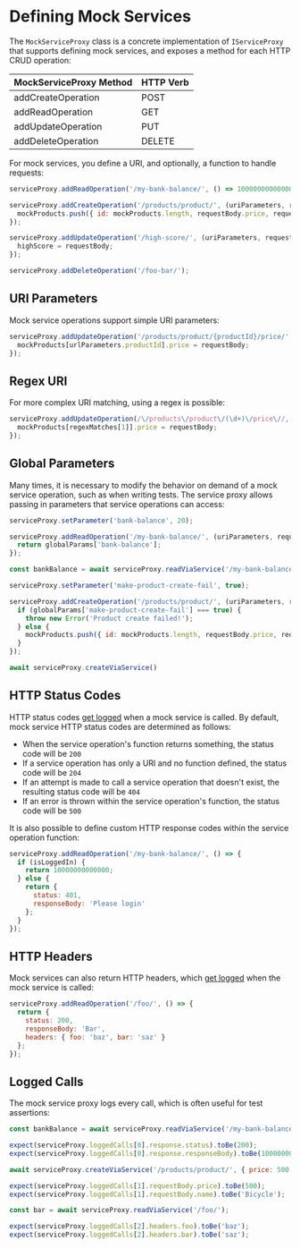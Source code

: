 # Defining Mock Services

The `MockServiceProxy` class is a concrete implementation of `IServiceProxy` that supports defining mock services, and exposes a method for each HTTP CRUD operation:

| MockServiceProxy Method | HTTP Verb |
| --------------------    | --------- |
| addCreateOperation      | POST      |
| addReadOperation        | GET       |
| addUpdateOperation      | PUT       |
| addDeleteOperation      | DELETE    |

For mock services, you define a URI, and optionally, a function to handle requests:

```javascript
serviceProxy.addReadOperation('/my-bank-balance/', () => 10000000000000000);

serviceProxy.addCreateOperation('/products/product/', (uriParameters, requestBody) => {
  mockProducts.push({ id: mockProducts.length, requestBody.price, requestBody.name });
});

serviceProxy.addUpdateOperation('/high-score/', (uriParameters, requestBody) => {
  highScore = requestBody;
});

serviceProxy.addDeleteOperation('/foo-bar/');
```

## URI Parameters

Mock service operations support simple URI parameters:

```javascript
serviceProxy.addUpdateOperation('/products/product/{productId}/price/', (urlParameters, requestBody) => {
  mockProducts[urlParameters.productId].price = requestBody;
});
```

## Regex URI

For more complex URI matching, using a regex is possible:

```javascript
serviceProxy.addUpdateOperation(/\/products\/product\/(\d+)\/price\//, (regexMatches, requestBody) => {
  mockProducts[regexMatches[1]].price = requestBody;
});
```

## Global Parameters

Many times, it is necessary to modify the behavior on demand of a mock service operation, such as when writing tests. The service proxy allows passing in parameters that service operations can access:

```javascript
serviceProxy.setParameter('bank-balance', 20);

serviceProxy.addReadOperation('/my-bank-balance/', (uriParameters, requestBody, globalParams) => {
  return globalParams['bank-balance'];
});

const bankBalance = await serviceProxy.readViaService('/my-bank-balance/'); // 20

serviceProxy.setParameter('make-product-create-fail', true);

serviceProxy.addCreateOperation('/products/product/', (uriParameters, requestBody, globalParams) => {
  if (globalParams['make-product-create-fail'] === true) {
    throw new Error('Product create failed!');
  } else {
    mockProducts.push({ id: mockProducts.length, requestBody.price, requestBody.name });
  }  
});

await serviceProxy.createViaService()

```
## HTTP Status Codes

HTTP status codes [get logged](#logged-calls) when a mock service is called. By default, mock service HTTP status codes are determined as follows:

* When the service operation's function returns something, the status code will be `200`
* If a service operation has only a URI and no function defined, the status code will be `204`
* If an attempt is made to call a service operation that doesn't exist, the resulting status code will be `404`
* If an error is thrown within the service operation's function, the status code will be `500`

It is also possible to define custom HTTP response codes within the service operation function:

```javascript
serviceProxy.addReadOperation('/my-bank-balance/', () => {
  if (isLoggedIn) {
    return 10000000000000;
  } else {
    return {
      status: 401,
      responseBody: 'Please login'
    };
  }
});
```
## HTTP Headers

Mock services can also return HTTP headers, which [get logged](#logged-calls) when the mock service is called:

```javascript
serviceProxy.addReadOperation('/foo/', () => {
  return {
    status: 200,
    responseBody: 'Bar',
    headers: { foo: 'baz', bar: 'saz' }
  };
});
```

## Logged Calls

The mock service proxy logs every call, which is often useful for test assertions:

```javascript
const bankBalance = await serviceProxy.readViaService('/my-bank-balance/');

expect(serviceProxy.loggedCalls[0].response.status).toBe(200);
expect(serviceProxy.loggedCalls[0].response.responseBody).toBe(10000000000000000);

await serviceProxy.createViaService('/products/product/', { price: 500, name: 'Bicycle' });

expect(serviceProxy.loggedCalls[1].requestBody.price).toBe(500);
expect(serviceProxy.loggedCalls[1].requestBody.name).toBe('Bicycle');

const bar = await serviceProxy.readViaService('/foo/');

expect(serviceProxy.loggedCalls[2].headers.foo).toBe('baz');
expect(serviceProxy.loggedCalls[2].headers.bar).toBe('saz');
```
